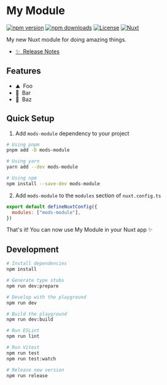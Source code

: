 <!--
Get your module up and running quickly.

Find and replace all on all files (CMD+SHIFT+F):
- Name: My Module
- Package name: mods-module
- Description: My new Nuxt module
-->

# My Module

[![npm version][npm-version-src]][npm-version-href]
[![npm downloads][npm-downloads-src]][npm-downloads-href]
[![License][license-src]][license-href]
[![Nuxt][nuxt-src]][nuxt-href]

My new Nuxt module for doing amazing things.

- [✨ &nbsp;Release Notes](/CHANGELOG.md)
  <!-- - [🏀 Online playground](https://stackblitz.com/github/your-org/mods-module?file=playground%2Fapp.vue) -->
  <!-- - [📖 &nbsp;Documentation](https://example.com) -->

## Features

<!-- Highlight some of the features your module provide here -->

- ⛰ &nbsp;Foo
- 🚠 &nbsp;Bar
- 🌲 &nbsp;Baz

## Quick Setup

1. Add `mods-module` dependency to your project

```bash
# Using pnpm
pnpm add -D mods-module

# Using yarn
yarn add --dev mods-module

# Using npm
npm install --save-dev mods-module
```

2. Add `mods-module` to the `modules` section of `nuxt.config.ts`

```js
export default defineNuxtConfig({
  modules: ["mods-module"],
})
```

That's it! You can now use My Module in your Nuxt app ✨

## Development

```bash
# Install dependencies
npm install

# Generate type stubs
npm run dev:prepare

# Develop with the playground
npm run dev

# Build the playground
npm run dev:build

# Run ESLint
npm run lint

# Run Vitest
npm run test
npm run test:watch

# Release new version
npm run release
```

<!-- Badges -->

[npm-version-src]: https://img.shields.io/npm/v/mods-module/latest.svg?style=flat&colorA=18181B&colorB=28CF8D
[npm-version-href]: https://npmjs.com/package/mods-module
[npm-downloads-src]: https://img.shields.io/npm/dm/mods-module.svg?style=flat&colorA=18181B&colorB=28CF8D
[npm-downloads-href]: https://npmjs.com/package/mods-module
[license-src]: https://img.shields.io/npm/l/mods-module.svg?style=flat&colorA=18181B&colorB=28CF8D
[license-href]: https://npmjs.com/package/mods-module
[nuxt-src]: https://img.shields.io/badge/Nuxt-18181B?logo=nuxt.js
[nuxt-href]: https://nuxt.com
